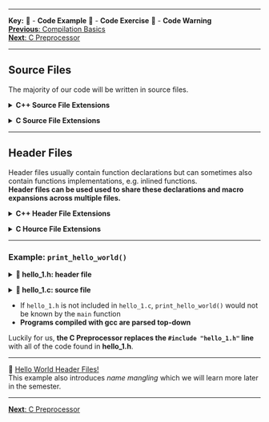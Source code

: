 
---
**Key:** 
:large_orange_diamond: - **Code Example** 
:large_blue_diamond: - **Code Exercise** 
:red_circle: - **Code Warning**  
[**Previous**: Compilation Basics](https://github.com/ackirby88/CS107/blob/master/C-Basics/C-0-CompilationBasics.md)  
[**Next**: C Preprocessor](https://github.com/ackirby88/CS107/blob/master/C-Basics/C-2-Prepocessor.md)

---
## Source Files
The majority of our code will be written in source files.  

**<details><summary>C++ Source File Extensions</summary>**
<p>

- `.cpp`
- `.cc`
- `.C`
- `.cxx`
</p>
</details>

**<details><summary>C Source File Extensions</summary>**

- `.c`
</p>
</details>

---
## Header Files
Header files usually contain function declarations but can sometimes also contain functions implementations, e.g. inlined functions.  
**Header files can be used used to share these declarations and macro expansions across multiple files.**

**<details><summary>C++ Header File Extensions</summary>**
<p>

- `.hpp`
- `.h`
</p>
</details>

**<details><summary>C Hource File Extensions</summary>**

- `.h`
</p>
</details>

---
### Example: `print_hello_world()`
**<details><summary>:large_orange_diamond: hello_1.h: header file</summary>**
<p>
  
```C
void print_hello_world(void);
```
</p>
</details>

**<details><summary> :large_orange_diamond: hello_1.c: source file</summary>**
<p>
  
```C
#include <stdio.h>
#include "hello_1.h"

int main(void){
  print_hello_world();
  return 0;
}

void print_hello_world(void){
  printf("Hello, World!\n");
}
```
</p>
</details>

- If `hello_1.h` is not included in `hello_1.c`, `print_hello_world()` would not be known by the `main` function
- **Programs compiled with gcc are parsed top-down**

Luckily for us, **the C Preprocessor replaces the `#include "hello_1.h"` line** with all of the code found in **hello_1.h**.  

---
:large_orange_diamond: [Hello World Header Files!](https://deepnote.com/project/fdeed75f-9b4a-428c-8bb7-3766103008ee)  
This example also introduces *name mangling* which we will learn more later in the semester.

---
[**Next**: C Preprocessor](https://github.com/ackirby88/CS107/blob/master/C-Basics/C-2-Prepocessor.md)
